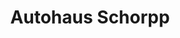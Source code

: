 ---
title: "Autohaus Schorpp"
url: /koenigsfeld-im-schwarzwald/autohaus-schorpp/
shop: Autowerkstatt
---